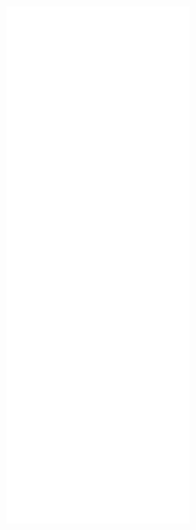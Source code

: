 [![Metrics](https://github.com/auralius-dev/auralius-dev/blob/main/github-metrics.svg)](https://github.com/auralius-dev?tab=repositories)